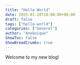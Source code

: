```yaml
---
title: "Hello World"
date: 2025-01-28T10:00:00+08:00
draft: false
tags: ["hello-world"]
categories: ["General"]
author: "Anekoique"
ShowToc: false
ShowBreadCrumbs: true
---
```


Welcome to my new blog!
